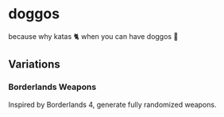 # doggos

because why katas 🐈 when you can have doggos 🐶

## Variations

### Borderlands Weapons

Inspired by Borderlands 4, generate fully randomized weapons.
